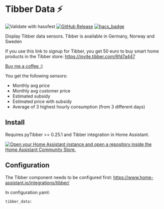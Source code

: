 
# Tibber Data :zap: 
![Validate with hassfest](https://github.com/Danielhiversen/home_assistant_tibber_custom/workflows/Validate%20with%20hassfest/badge.svg)
[![GitHub Release][releases-shield]][releases]
[![hacs_badge](https://img.shields.io/badge/HACS-Custom-orange.svg)](https://github.com/custom-components/hacs)

Display Tibber data sensors.
Tibber is available in Germany, Norway and Sweden


If you use this link to signup for Tibber, you get 50 euro to buy smart home products in the Tibber store: https://invite.tibber.com/6fd7a447

[Buy me a coffee :)](http://paypal.me/dahoiv)

You get the following sensors:
* Monthly avg price
* Monthly avg customer price
* Estimated subsidy
* Estimated price with subsidy
* Average of 3 highest hourly consumption (from 3 different days)


## Install
Requires pyTibber >= 0.25.1 and Tibber integration in Home Assistant.

[![Open your Home Assistant instance and open a repository inside the Home Assistant Community Store.](https://my.home-assistant.io/badges/hacs_repository.svg)](https://my.home-assistant.io/redirect/hacs_repository/?owner=Danielhiversen&repository=home_assistant_tibber_data&category=integration)

## Configuration 

The Tibber component needs to be configured first: https://www.home-assistant.io/integrations/tibber/

In configuration.yaml:

```
tibber_data:
```


[releases]: https://github.com/Danielhiversen/home_assistant_tibber_data/releases
[releases-shield]: https://img.shields.io/github/release/Danielhiversen/home_assistant_tibber_data.svg?style=popout
[downloads-total-shield]: https://img.shields.io/github/downloads/Danielhiversen/home_assistant_tibber_data/total
[hacs-shield]: https://img.shields.io/badge/HACS-Default-orange.svg
[hacs]: https://hacs.xyz/docs/default_repositories
